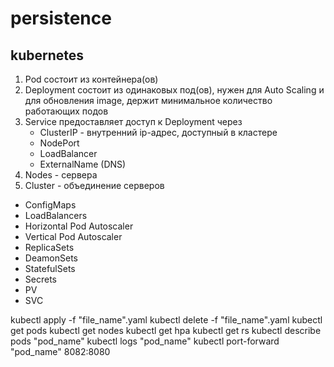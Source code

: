 # persistence

## kubernetes
1. Pod состоит из контейнера(ов)
2. Deployment состоит из одинаковых под(ов), нужен для Auto Scaling и для обновления image, держит минимальное
   количество работающих подов
3. Service предоставляет доступ к Deployment через
   - ClusterIP - внутренний ip-адрес, доступный в кластере
   - NodePort
   - LoadBalancer
   - ExternalName (DNS)
4. Nodes - сервера
5. Cluster - объединение серверов

- ConfigMaps
- LoadBalancers
- Horizontal Pod Autoscaler
- Vertical Pod Autoscaler
- ReplicaSets
- DeamonSets
- StatefulSets
- Secrets
- PV
- SVC

kubectl apply -f "file_name".yaml
kubectl delete -f "file_name".yaml
kubectl get pods
kubectl get nodes
kubectl get hpa
kubectl get rs
kubectl describe pods "pod_name"
kubectl logs "pod_name"
kubectl port-forward "pod_name" 8082:8080